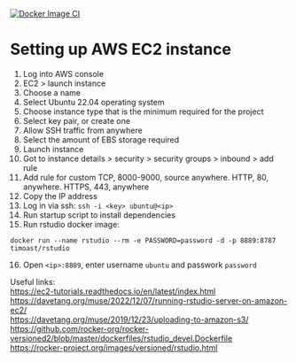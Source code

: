 [![Docker Image CI](https://github.com/stuart-lab/aws/actions/workflows/docker-image.yml/badge.svg)](https://github.com/stuart-lab/aws/actions/workflows/docker-image.yml)

# Setting up AWS EC2 instance

1. Log into AWS console
2. EC2 > launch instance
3. Choose a name
4. Select Ubuntu 22.04 operating system
5. Choose instance type that is the minimum required for the project
6. Select key pair, or create one
7. Allow SSH traffic from anywhere
8. Select the amount of EBS storage required
9. Launch instance
10. Got to instance details > security > security groups > inbound > add rule
11. Add rule for custom TCP, 8000-9000, source anywhere. HTTP, 80, anywhere. HTTPS, 443, anywhere
12. Copy the IP address
13. Log in via ssh: `ssh -i <key> ubuntu@<ip>`
14. Run startup script to install dependencies
15. Run rstudio docker image:

```
docker run --name rstudio --rm -e PASSWORD=password -d -p 8889:8787 timoast/rstudio
```

16. Open `<ip>:8889`, enter username `ubuntu` and passwork `password`


Useful links:  
https://ec2-tutorials.readthedocs.io/en/latest/index.html  
https://davetang.org/muse/2022/12/07/running-rstudio-server-on-amazon-ec2/  
https://davetang.org/muse/2019/12/23/uploading-to-amazon-s3/  
https://github.com/rocker-org/rocker-versioned2/blob/master/dockerfiles/rstudio_devel.Dockerfile  
https://rocker-project.org/images/versioned/rstudio.html  

